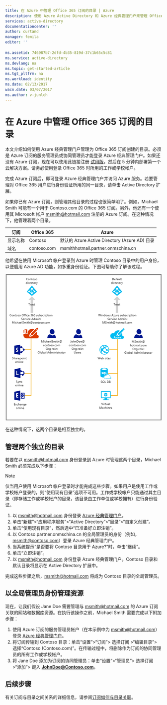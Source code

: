 ```yaml
---
title: 在 Azure 中管理 Office 365 订阅的目录 | Azure
description: 使用 Azure Active Directory 和 Azure 经典管理门户来管理 Office 365 订阅目录
services: active-directory
documentationcenter: ''
author: curtand
manager: femila
editor: ''

ms.assetid: 746987b7-2dfd-4b35-819d-37c1b65c5c81
ms.service: active-directory
ms.devlang: na
ms.topic: get-started-article
ms.tgt_pltfrm: na
ms.workload: identity
ms.date: 02/13/2017
wacn.date: 03/07/2017
ms.author: v-junlch
---
```


# 在 Azure 中管理 Office 365 订阅的目录
本文介绍如何使用 Azure 经典管理门户管理为 Office 365 订阅创建的目录。必须是 Azure 订阅的服务管理员或协同管理员才能登录 Azure 经典管理门户。如果还没有 Azure 订阅，现在可以使用此链接注册 [试用版](https://www.azure.cn/pricing/1rmb-trial)，然后在 5 分钟内部署第一个云解决方案。请务必使用登录 Office 365 时所用的工作或学校帐户。

完成 Azure 订阅后，即可登录 Azure 经典管理门户并访问 Azure 服务。若要管理对 Office 365 用户进行身份验证所用的同一目录，请单击 Active Directory 扩展。

如果你已有 Azure 订阅，则管理其他目录的过程也很简单明了。例如，Michael Smith 可能有一个用于 Contoso.com 的 Office 365 订阅。另外，他还有一个使用其 Microsoft 帐户 msmith@hotmail.com 注册的 Azure 订阅。在这种情况下，他管理着两个目录。

| 订阅 | Office 365 | Azure |
| --- | --- | --- |
| 显示名称 |Contoso |默认的 Azure Active Directory (Azure AD) 目录 |
| 域名 |contoso.com |msmithhotmail.partner.onmschina.cn |

他希望在使用 Microsoft 帐户登录到 Azure 时管理 Contoso 目录中的用户身份，以便启用 Azure AD 功能，如多重身份验证。下图可帮助你了解该过程。

![管理两个独立目录的示意图](./media/active-directory-manage-o365-subscription/AAD_O365_03.png)

在这种情况下，这两个目录是相互独立的。

## 管理两个独立的目录
若要在以 msmith@hotmail.com 身份登录到 Azure 时管理这两个目录，Michael Smith 必须完成以下步骤：

> [!NOTE]
仅当用户使用 Microsoft 帐户登录时才能完成这些步骤。如果用户是使用工作或学校帐户登录的，则“使用现有目录”选项不可用。工作或学校帐户只能通过其主目录（即存储工作或学校帐户的目录，该目录由工作单位或学校拥有）进行身份验证。
>
>

1. 以 msmith@hotmail.com 身份登录 [Azure 经典管理门户](https://manage.windowsazure.cn)。
2. 单击“新建”>“应用程序服务”>“Active Directory”>“目录”>“自定义创建”。
3. 单击“使用现有目录”，然后选中“已准备好立即注销”。
4. 以 Contoso.partner.onmschina.cn 的全局管理员的身份（例如，msmith@contoso.com）登录 Azure 经典管理门户。
5. 当系统提示“是否要将 Contoso 目录用于 Azure?”时，单击“继续”。
6. 单击“立即注销”。
7. 以 msmith@hotmail.com 身份登录 Azure 经典管理门户。Contoso 目录和默认目录将显示在 Active Directory 扩展中。

完成这些步骤之后，msmith@hotmail.com 将成为 Contoso 目录的全局管理员。

## 以全局管理员身份管理资源
现在，让我们假设 Jane Doe 需要管理与 msmith@hotmail.com 的 Azure 订阅关联的网站和数据库资源。在执行该操作之前，Michael Smith 需要完成以下附加步骤：

1. 使用 Azure 订阅的服务管理员帐户（在本示例中为 msmith@hotmail.com）登录 [Azure 经典管理门户](https://manage.windowsazure.cn)。
2. 将订阅传输到 Contoso 目录：单击“设置”>“订阅”> 选择订阅 >“编辑目录”> 选择“Contoso (Contoso.com)”。在传输过程中，将删除作为订阅的协同管理员的所有工作或学校帐户。
3. 将 Jane Doe 添加为订阅的协同管理员：单击“设置”>“管理员”> 选择订阅 >“添加”> 键入 **JohnDoe@Contoso.com**。

## 后续步骤
有关订阅与目录之间关系的详细信息，请参阅[订阅如何与目录关联](./active-directory-how-subscriptions-associated-directory.md)。

<!---HONumber=Mooncake_0227_2017-->
<!---Update_Description: wording update -->